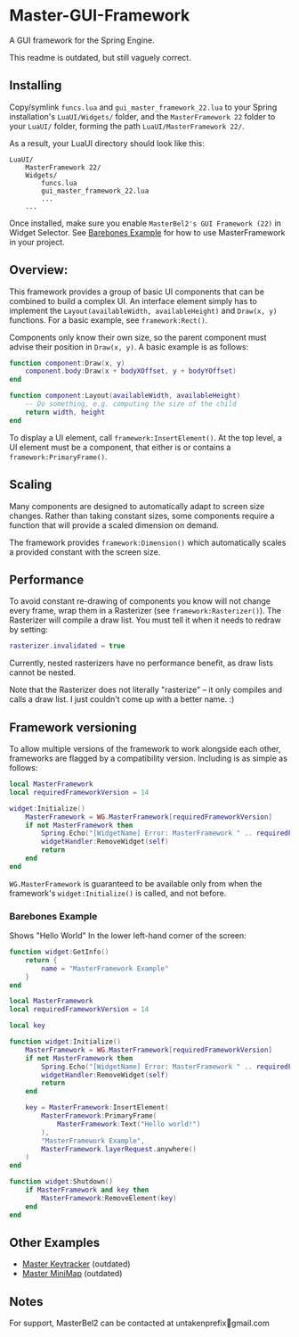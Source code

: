 # Master-GUI-Framework
A GUI framework for the Spring Engine.

This readme is outdated, but still vaguely correct.

## Installing

Copy/symlink `funcs.lua` and `gui_master_framework_22.lua` to your Spring installation's `LuaUI/Widgets/` folder, and the `MasterFramework 22` folder to your `LuaUI/` folder, forming the path `LuaUI/MasterFramework 22/`.

As a result, your LuaUI directory should look like this:
```
LuaUI/
    MasterFramework 22/
    Widgets/
        funcs.lua
        gui_master_framework_22.lua
        ...
    ...
```

Once installed, make sure you enable `MasterBel2's GUI Framework (22)` in Widget Selector. See [Barebones Example](#Barebones-Example) for how to use MasterFramework in your project.

## Overview:

This framework provides a group of basic UI components that can be combined to build a complex UI. An interface element simply has to implement the `Layout(availableWidth, availableHeight)` and `Draw(x, y)` functions. For a basic example, see `framework:Rect()`.

Components only know their own size, so the parent component must advise their position in `Draw(x, y)`. A basic example is as follows:

```lua
function component:Draw(x, y)
    component.body:Draw(x + bodyXOffset, y + bodyYOffset)
end
```

```lua
function component:Layout(availableWidth, availableHeight)
    -- Do something, e.g. computing the size of the child
    return width, height
end
```

To display a UI element, call `framework:InsertElement()`. At the top level, a UI element must be a component, that either is or contains a `framework:PrimaryFrame()`.

## Scaling

Many components are designed to automatically adapt to screen size changes. Rather than taking constant sizes, some components require a function that will provide a scaled dimension on demand.

The framework provides `framework:Dimension()` which automatically scales a provided constant with the screen size.


## Performance

To avoid constant re-drawing of components you know will not change every frame, wrap them in a Rasterizer (see `framework:Rasterizer()`). The Rasterizer will compile a draw list. You must tell it when it needs to redraw by setting:

```lua
rasterizer.invalidated = true
```

Currently, nested rasterizers have no performance benefit, as draw lists cannot be nested.

Note that the Rasterizer does not literally "rasterize" – it only compiles and calls a draw list. I just couldn't come up with a better name. :)

## Framework versioning

To allow multiple versions of the framework to work alongside each other, frameworks are flagged by a compatibility version. Including is as simple as follows:

```lua
local MasterFramework
local requiredFrameworkVersion = 14

widget:Initialize()
    MasterFramework = WG.MasterFramework[requiredFrameworkVersion]
    if not MasterFramework then
        Spring.Echo("[WidgetName] Error: MasterFramework " .. requiredFrameworkVersion .. " not found! Removing self.")
        widgetHandler:RemoveWidget(self)
        return
    end
end
```

`WG.MasterFramework` is guaranteed to be available only from when the framework's `widget:Initialize()` is called, and not before.

### Barebones Example

Shows "Hello World" In the lower left-hand corner of the screen:

```lua
function widget:GetInfo()
    return {
        name = "MasterFramework Example"
    }
end

local MasterFramework
local requiredFrameworkVersion = 14

local key

function widget:Initialize()
    MasterFramework = WG.MasterFramework[requiredFrameworkVersion]
    if not MasterFramework then
        Spring.Echo("[WidgetName] Error: MasterFramework " .. requiredFrameworkVersion .. " not found! Removing self.")
        widgetHandler:RemoveWidget(self)
        return
    end

    key = MasterFramework:InsertElement(
        MasterFramework:PrimaryFrame(
            MasterFramework:Text("Hello world!")
        ),
        "MasterFramework Example",
        MasterFramework.layerRequest.anywhere()
    )
end

function widget:Shutdown()
    if MasterFramework and key then
        MasterFramework:RemoveElement(key)
    end
end
```

## Other Examples

- [Master Keytracker](https://github.com/MasterBel2/Master-Keytracker) (outdated)
- [Master MiniMap](https://github.com/MasterBel2/Master-MiniMap) (outdated)

## Notes

For support, MasterBel2 can be contacted at untakenprefix🍎gmail.com
